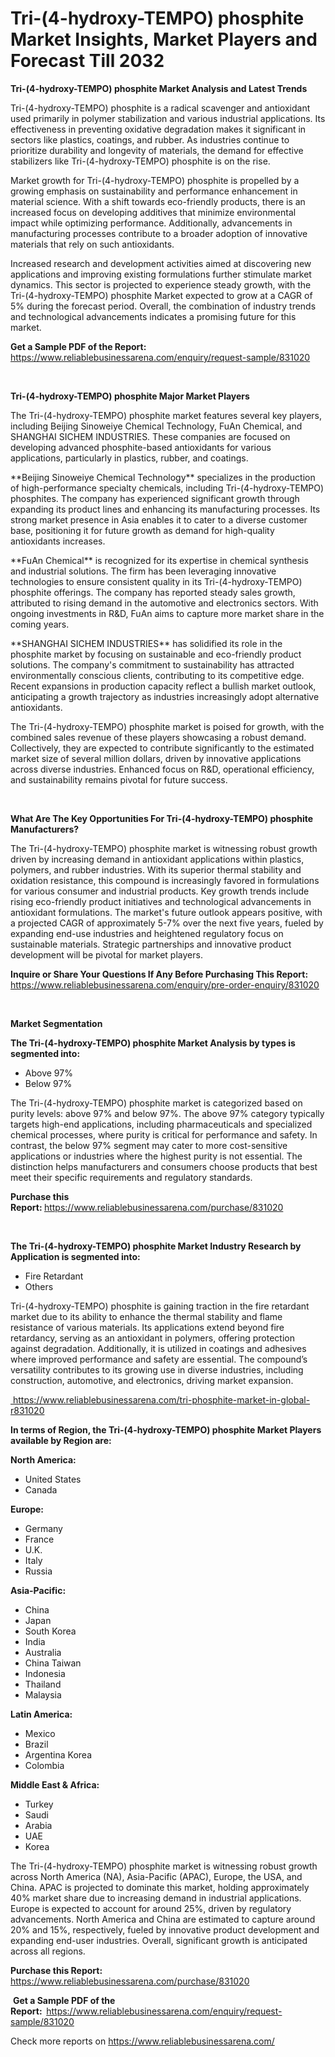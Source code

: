 <p><h1>Tri-(4-hydroxy-TEMPO) phosphite Market Insights, Market Players and Forecast Till 2032</h1></p><p><strong>Tri-(4-hydroxy-TEMPO) phosphite Market Analysis and Latest Trends</strong></p>
<p><p>Tri-(4-hydroxy-TEMPO) phosphite is a radical scavenger and antioxidant used primarily in polymer stabilization and various industrial applications. Its effectiveness in preventing oxidative degradation makes it significant in sectors like plastics, coatings, and rubber. As industries continue to prioritize durability and longevity of materials, the demand for effective stabilizers like Tri-(4-hydroxy-TEMPO) phosphite is on the rise.</p><p>Market growth for Tri-(4-hydroxy-TEMPO) phosphite is propelled by a growing emphasis on sustainability and performance enhancement in material science. With a shift towards eco-friendly products, there is an increased focus on developing additives that minimize environmental impact while optimizing performance. Additionally, advancements in manufacturing processes contribute to a broader adoption of innovative materials that rely on such antioxidants.</p><p>Increased research and development activities aimed at discovering new applications and improving existing formulations further stimulate market dynamics. This sector is projected to experience steady growth, with the Tri-(4-hydroxy-TEMPO) phosphite Market expected to grow at a CAGR of 5% during the forecast period. Overall, the combination of industry trends and technological advancements indicates a promising future for this market.</p></p>
<p><strong>Get a Sample PDF of the Report:&nbsp;</strong> <a href="https://www.reliablebusinessarena.com/enquiry/request-sample/831020?utm_campaign=3041&utm_medium=2&utm_source=Github&utm_content=ia&utm_term=25032025&utm_id=tri-4-hydroxy-tempo-phosphite">https://www.reliablebusinessarena.com/enquiry/request-sample/831020</a></p>
<p>&nbsp;</p>
<p><strong>Tri-(4-hydroxy-TEMPO) phosphite Major Market Players</strong></p>
<p><p>The Tri-(4-hydroxy-TEMPO) phosphite market features several key players, including Beijing Sinoweiye Chemical Technology, FuAn Chemical, and SHANGHAI SICHEM INDUSTRIES. These companies are focused on developing advanced phosphite-based antioxidants for various applications, particularly in plastics, rubber, and coatings.</p><p>**Beijing Sinoweiye Chemical Technology** specializes in the production of high-performance specialty chemicals, including Tri-(4-hydroxy-TEMPO) phosphites. The company has experienced significant growth through expanding its product lines and enhancing its manufacturing processes. Its strong market presence in Asia enables it to cater to a diverse customer base, positioning it for future growth as demand for high-quality antioxidants increases.</p><p>**FuAn Chemical** is recognized for its expertise in chemical synthesis and industrial solutions. The firm has been leveraging innovative technologies to ensure consistent quality in its Tri-(4-hydroxy-TEMPO) phosphite offerings. The company has reported steady sales growth, attributed to rising demand in the automotive and electronics sectors. With ongoing investments in R&D, FuAn aims to capture more market share in the coming years.</p><p>**SHANGHAI SICHEM INDUSTRIES** has solidified its role in the phosphite market by focusing on sustainable and eco-friendly product solutions. The company's commitment to sustainability has attracted environmentally conscious clients, contributing to its competitive edge. Recent expansions in production capacity reflect a bullish market outlook, anticipating a growth trajectory as industries increasingly adopt alternative antioxidants.</p><p>The Tri-(4-hydroxy-TEMPO) phosphite market is poised for growth, with the combined sales revenue of these players showcasing a robust demand. Collectively, they are expected to contribute significantly to the estimated market size of several million dollars, driven by innovative applications across diverse industries. Enhanced focus on R&D, operational efficiency, and sustainability remains pivotal for future success.</p></p>
<p>&nbsp;</p>
<p><strong>What Are The Key Opportunities For Tri-(4-hydroxy-TEMPO) phosphite Manufacturers?</strong></p>
<p><p>The Tri-(4-hydroxy-TEMPO) phosphite market is witnessing robust growth driven by increasing demand in antioxidant applications within plastics, polymers, and rubber industries. With its superior thermal stability and oxidation resistance, this compound is increasingly favored in formulations for various consumer and industrial products. Key growth trends include rising eco-friendly product initiatives and technological advancements in antioxidant formulations. The market's future outlook appears positive, with a projected CAGR of approximately 5-7% over the next five years, fueled by expanding end-use industries and heightened regulatory focus on sustainable materials. Strategic partnerships and innovative product development will be pivotal for market players.</p></p>
<p><strong>Inquire or Share Your Questions If Any Before Purchasing This Report:</strong> <a href="https://www.reliablebusinessarena.com/enquiry/pre-order-enquiry/831020?utm_campaign=3041&utm_medium=2&utm_source=Github&utm_content=ia&utm_term=25032025&utm_id=tri-4-hydroxy-tempo-phosphite">https://www.reliablebusinessarena.com/enquiry/pre-order-enquiry/831020</a></p>
<p>&nbsp;</p>
<p><strong>Market Segmentation</strong></p>
<p><strong>The Tri-(4-hydroxy-TEMPO) phosphite Market Analysis by types is segmented into:</strong></p>
<p><ul><li>Above 97%</li><li>Below 97%</li></ul></p>
<p><p>The Tri-(4-hydroxy-TEMPO) phosphite market is categorized based on purity levels: above 97% and below 97%. The above 97% category typically targets high-end applications, including pharmaceuticals and specialized chemical processes, where purity is critical for performance and safety. In contrast, the below 97% segment may cater to more cost-sensitive applications or industries where the highest purity is not essential. The distinction helps manufacturers and consumers choose products that best meet their specific requirements and regulatory standards.</p></p>
<p><strong>Purchase this Report:&nbsp;</strong><a href="https://www.reliablebusinessarena.com/purchase/831020?utm_campaign=3041&utm_medium=2&utm_source=Github&utm_content=ia&utm_term=25032025&utm_id=tri-4-hydroxy-tempo-phosphite">https://www.reliablebusinessarena.com/purchase/831020</a></p>
<p>&nbsp;</p>
<p><strong>The Tri-(4-hydroxy-TEMPO) phosphite Market Industry Research by Application is segmented into:</strong></p>
<p><ul><li>Fire Retardant</li><li>Others</li></ul></p>
<p><p>Tri-(4-hydroxy-TEMPO) phosphite is gaining traction in the fire retardant market due to its ability to enhance the thermal stability and flame resistance of various materials. Its applications extend beyond fire retardancy, serving as an antioxidant in polymers, offering protection against degradation. Additionally, it is utilized in coatings and adhesives where improved performance and safety are essential. The compound’s versatility contributes to its growing use in diverse industries, including construction, automotive, and electronics, driving market expansion.</p></p>
<p><a href="https://www.reliablebusinessarena.com/tri-phosphite-market-in-global-r831020?utm_campaign=3041&utm_medium=2&utm_source=Github&utm_content=ia&utm_term=25032025&utm_id=tri-4-hydroxy-tempo-phosphite">&nbsp;https://www.reliablebusinessarena.com/tri-phosphite-market-in-global-r831020</a></p>
<p><strong>In terms of Region, the Tri-(4-hydroxy-TEMPO) phosphite Market Players available by Region are:</strong></p>
<p>
    <p> <strong> North America: </strong>
        <ul>
            <li>United States</li>
            <li>Canada</li>
        </ul>
        </p> 
    <p> <strong> Europe: </strong>
        <ul>
            <li>Germany</li>
            <li>France</li>
            <li>U.K.</li>
            <li>Italy</li>
            <li>Russia</li>
        </ul>
        </p> 
    <p> <strong> Asia-Pacific: </strong>
        <ul>
            <li>China</li>
            <li>Japan</li>
            <li>South Korea</li>
            <li>India</li>
            <li>Australia</li>
            <li>China Taiwan</li>
            <li>Indonesia</li>
            <li>Thailand</li>
            <li>Malaysia</li>
        </ul>
        </p> 
    <p> <strong> Latin America: </strong>
        <ul>
            <li>Mexico</li>
            <li>Brazil</li>
            <li>Argentina Korea</li>
            <li>Colombia</li>
        </ul>
        </p> 
    <p> <strong> Middle East & Africa: </strong>
        <ul>
            <li>Turkey</li>
            <li>Saudi</li>
            <li>Arabia</li>
            <li>UAE</li>
            <li>Korea</li>
        </ul>
    </p>
    </p>
<p><p>The Tri-(4-hydroxy-TEMPO) phosphite market is witnessing robust growth across North America (NA), Asia-Pacific (APAC), Europe, the USA, and China. APAC is projected to dominate this market, holding approximately 40% market share due to increasing demand in industrial applications. Europe is expected to account for around 25%, driven by regulatory advancements. North America and China are estimated to capture around 20% and 15%, respectively, fueled by innovative product development and expanding end-user industries. Overall, significant growth is anticipated across all regions.</p></p>
<p><strong>Purchase this Report: </strong><a href="https://www.reliablebusinessarena.com/purchase/831020?utm_campaign=3041&utm_medium=2&utm_source=Github&utm_content=ia&utm_term=25032025&utm_id=tri-4-hydroxy-tempo-phosphite">https://www.reliablebusinessarena.com/purchase/831020</a></p>
<p>&nbsp;<strong>Get a Sample PDF of the Report:&nbsp;&nbsp;</strong><a href="https://www.reliablebusinessarena.com/enquiry/request-sample/831020?utm_campaign=3041&utm_medium=2&utm_source=Github&utm_content=ia&utm_term=25032025&utm_id=tri-4-hydroxy-tempo-phosphite">https://www.reliablebusinessarena.com/enquiry/request-sample/831020</a></p>
<p><strong></strong></p>
<p>Check more reports on <a href="https://www.reliablebusinessarena.com/?utm_campaign=3041&utm_medium=2&utm_source=Github&utm_content=ia&utm_term=25032025&utm_id=tri-4-hydroxy-tempo-phosphite">https://www.reliablebusinessarena.com/</a></p>